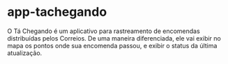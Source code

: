 app-tachegando
==============

O Tá Chegando é um aplicativo para rastreamento de encomendas distribuídas pelos Correios. De uma maneira diferenciada, ele vai exibir no mapa os pontos onde sua encomenda passou, e exibir o status da última atualização.

